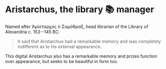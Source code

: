 # Aristarchus, the library 📚 manager

Named after Ἀρίσταρχος ὁ Σαμόθραξ, head librarian of the Library of Alexandria
c. 153--145 BC.

> It said that Aristarchus had a remarkable memory and was completely
> indifferent as to his external appearance.

This digital Aristarchus also has a remarkable memory and prizes function over
appearance, but seeks to be beautiful in form too.
